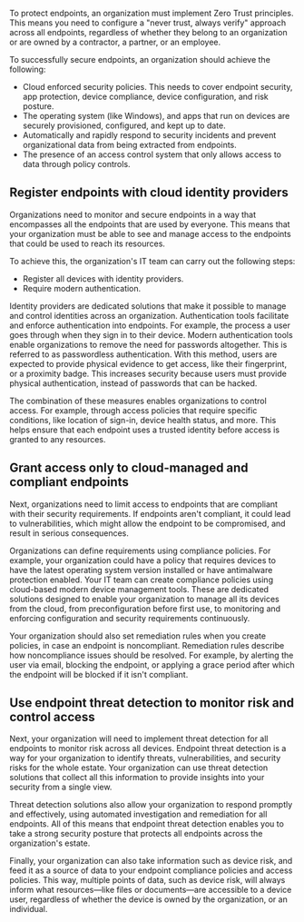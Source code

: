 To protect endpoints, an organization must implement Zero Trust principles. This means you need to configure a "never trust, always verify" approach across all endpoints, regardless of whether they belong to an organization or are owned by a contractor, a partner, or an employee.

To successfully secure endpoints, an organization should achieve the following:

- Cloud enforced security policies. This needs to cover endpoint security, app protection, device compliance, device configuration, and risk posture.
- The operating system (like Windows), and apps that run on devices are securely provisioned, configured, and kept up to date.
- Automatically and rapidly respond to security incidents and prevent organizational data from being extracted from endpoints.
- The presence of an access control system that only allows access to data through policy controls.

## Register endpoints with cloud identity providers

Organizations need to monitor and secure endpoints in a way that encompasses all the endpoints that are used by everyone. This means that your organization must be able to see and manage access to the endpoints that could be used to reach its resources.  

To achieve this, the organization's IT team can carry out the following steps: 

- Register all devices with identity providers.
- Require modern authentication.

Identity providers are dedicated solutions that make it possible to manage and control identities across an organization. Authentication tools facilitate and enforce authentication into endpoints. For example, the process a user goes through when they sign in to their device. Modern authentication tools enable organizations to remove the need for passwords altogether. This is referred to as passwordless authentication. With this method, users are expected to provide physical evidence to get access, like their fingerprint, or a proximity badge. This increases security because users must provide physical authentication, instead of passwords that can be hacked.

The combination of these measures enables organizations to control access. For example, through access policies that require specific conditions, like location of sign-in, device health status, and more. This helps ensure that each endpoint uses a trusted identity before access is granted to any resources.

## Grant access only to cloud-managed and compliant endpoints

Next, organizations need to limit access to endpoints that are compliant with their security requirements. If endpoints aren't compliant, it could lead to vulnerabilities, which might allow the endpoint to be compromised, and result in serious consequences.

Organizations can define requirements using compliance policies. For example, your organization could have a policy that requires devices to have the latest operating system version installed or have antimalware protection enabled. Your IT team can create compliance policies using cloud-based modern device management tools. These are dedicated solutions designed to enable your organization to manage all its devices from the cloud, from preconfiguration before first use, to monitoring and enforcing configuration and security requirements continuously.

Your organization should also set remediation rules when you create policies, in case an endpoint is noncompliant. Remediation rules describe how noncompliance issues should be resolved. For example, by alerting the user via email, blocking the endpoint, or applying a grace period after which the endpoint will be blocked if it isn't compliant.

## Use endpoint threat detection to monitor risk and control access

Next, your organization will need to implement threat detection for all endpoints to monitor risk across all devices. Endpoint threat detection is a way for your organization to identify threats, vulnerabilities, and security risks for the whole estate. Your organization can use threat detection solutions that collect all this information to provide insights into your security from a single view.

Threat detection solutions also allow your organization to respond promptly and effectively, using automated investigation and remediation for all endpoints. All of this means that endpoint threat detection enables you to take a strong security posture that protects all endpoints across the organization's estate.

Finally, your organization can also take information such as device risk, and feed it as a source of data to your endpoint compliance policies and access policies. This way, multiple points of data, such as device risk, will always inform what resources—like files or documents—are accessible to a device user, regardless of whether the device is owned by the organization, or an individual.
